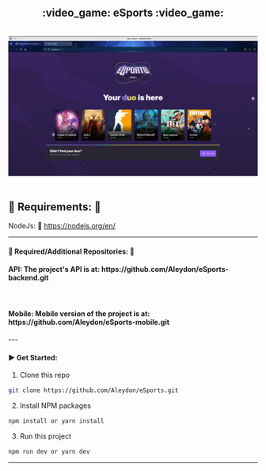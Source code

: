 <h2 align='center'>:video_game: eSports :video_game:</h2>

<p align="center">
  <br>
  <img width="900" src="./src/assets/page-screenshot.png" alt="Page screenshot">
  <br>
  <br>
</p>

## :pushpin: Requirements: :pushpin:

NodeJs: :link: https://nodejs.org/en/

---

#### :pushpin: Required/Additional Repositories: :pushpin:

<h4>API: The project's API is at: https://github.com/Aleydon/eSports-backend.git</h4> <br />
<h4>Mobile: Mobile version of the project is at: https://github.com/Aleydon/eSports-mobile.git </h4>
---

#### :arrow_forward: Get Started:

1. Clone this repo

```sh
git clone https://github.com/Aleydon/eSports.git
```

2. Install NPM packages

```sh
npm install or yarn install
```

3.  Run this project

```sh
npm run dev or yarn dev
```

---
